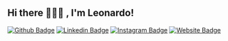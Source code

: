 ## Hi there 👋👋👋 , I'm Leonardo!

[![Github Badge](https://img.shields.io/badge/-Github-000?style=flat-square&logo=Github&logoColor=white&link=https://github.com/bangleyo)](https://github.com/leosiagiann)
[![Linkedin Badge](https://img.shields.io/badge/-LinkedIn-blue?style=flat-square&logo=Linkedin&logoColor=white&link=https://www.linkedin.com/in/leonardo-siagian-6807891b1/)](https://www.linkedin.com/in/leosiagiann/)
[![Instagram Badge](https://img.shields.io/badge/-Instagram-1ca0f1?style=flat-square&labelColor=white&logo=instagram&logoColor=red&color=red&link=https://instagram.com/leosiagiannn)](https://instagram.com/leosiagiannn)
[![Website Badge](https://img.shields.io/badge/-Website-1ca0f1?&logo=website&logoColor=white&link=https://leonardosiagian.vercel.app/)](https://leonardosiagian.vercel.app/)
